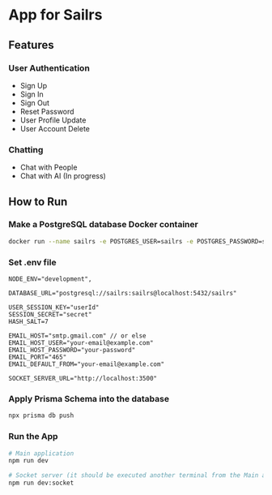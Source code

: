 # App for Sailrs

## Features

### User Authentication

- Sign Up
- Sign In
- Sign Out
- Reset Password
- User Profile Update
- User Account Delete

### Chatting

- Chat with People
- Chat with AI (In progress)

## How to Run

### Make a PostgreSQL database Docker container

```bash
docker run --name sailrs -e POSTGRES_USER=sailrs -e POSTGRES_PASSWORD=sailrs -p 5432:5432 -d postgres
```

### Set .env file

```.env
NODE_ENV="development",

DATABASE_URL="postgresql://sailrs:sailrs@localhost:5432/sailrs"

USER_SESSION_KEY="userId"
SESSION_SECRET="secret"
HASH_SALT=7

EMAIL_HOST="smtp.gmail.com" // or else
EMAIL_HOST_USER="your-email@example.com"
EMAIL_HOST_PASSWORD="your-password"
EMAIL_PORT="465"
EMAIL_DEFAULT_FROM="your-email@example.com"

SOCKET_SERVER_URL="http://localhost:3500"
```

### Apply Prisma Schema into the database

```bash
npx prisma db push
```

### Run the App

```bash
# Main application
npm run dev

# Socket server (it should be executed another terminal from the Main application)
npm run dev:socket
```
